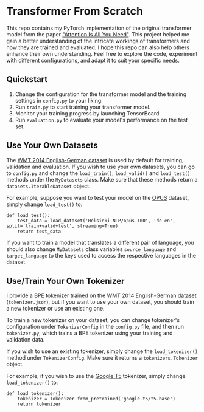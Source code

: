 # Transformer From Scratch
This repo contains my PyTorch implementation of the original transformer model from the paper ["Attention Is All You Need"](https://arxiv.org/abs/1706.03762). This project helped me gain a better understanding of the intricate workings of transformers and how they are trained and evaluated. I hope this repo can also help others enhance their own understanding. Feel free to explore the code, experiment with different configurations, and adapt it to suit your specific needs.


## Quickstart

1. Change the configuration for the transformer model and the training settings in `config.py` to your liking.
2. Run `train.py` to start training your transformer model.
3. Monitor your training progress by launching TensorBoard.
4. Run `evaluation.py` to evaluate your model's performance on the test set.


## Use Your Own Datasets
The [WMT 2014 English-German dataset](https://huggingface.co/datasets/wmt/wmt14) is used by default for training, validation and evaluation. If you wish to use your own datasets, you can go to `config.py` and change the `load_train()`, `load_valid()` and `load_test()` methods under the `MyDatasets` class. Make sure that these methods return a `datasets.IterableDataset` object.

For example, suppose you want to test your model on the [OPUS](https://huggingface.co/datasets/Helsinki-NLP/opus-100) dataset, simply change `load_test()` to:

```
def load_test():
    test_data = load_dataset('Helsinki-NLP/opus-100', 'de-en', split='train+valid+test', streaming=True)
    return test_data
```

If you want to train a model that translates a different pair of language, you should also change `MyDatasets` class variables `source_language` and `target_language` to the keys used to access the respective languages in the dataset.


## Use/Train Your Own Tokenizer
I provide a BPE tokenizer trained on the WMT 2014 English-German dataset (`tokenizer.json`), but if you want to use your own dataset, you should train a new tokenizer or use an existing one.

To train a new tokenizer on your dataset, you can change tokenizer's configuration under `TokenizerConfig` in the `config.py` file, and then run `tokenizer.py`, which trains a BPE tokenizer using your training and validation data.

If you wish to use an existing tokenizer, simply change the `load_tokenizer()` method under `TokenizerConfig`. Make sure it returns a `tokenizers.Tokenizer` object.

For example, if you wish to use the [Google T5](https://huggingface.co/google-t5/t5-base) tokenizer, simply change `load_tokenizer()` to:

```
def load_tokenizer():
    tokenizer = Tokenizer.from_pretrained('google-t5/t5-base')
    return tokenizer
```
